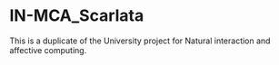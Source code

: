 # IN-MCA_Scarlata
This is a duplicate of the University project for Natural interaction and affective computing.
